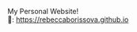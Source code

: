 My Personal Website! <br>
🔗: <a href="https://rebeccaborissova.github.io/">https://rebeccaborissova.github.io</a>
